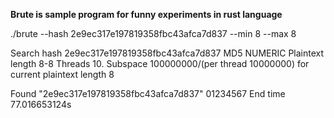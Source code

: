 **Brute is sample program for funny experiments in rust language**

./brute --hash 2e9ec317e197819358fbc43afca7d837 --min 8 --max 8

Search hash 2e9ec317e197819358fbc43afca7d837 MD5 NUMERIC Plaintext length 8-8 Threads 10.
Subspace 100000000/(per thread 10000000) for current plaintext length 8

Found "2e9ec317e197819358fbc43afca7d837" 01234567
End time 77.016653124s
